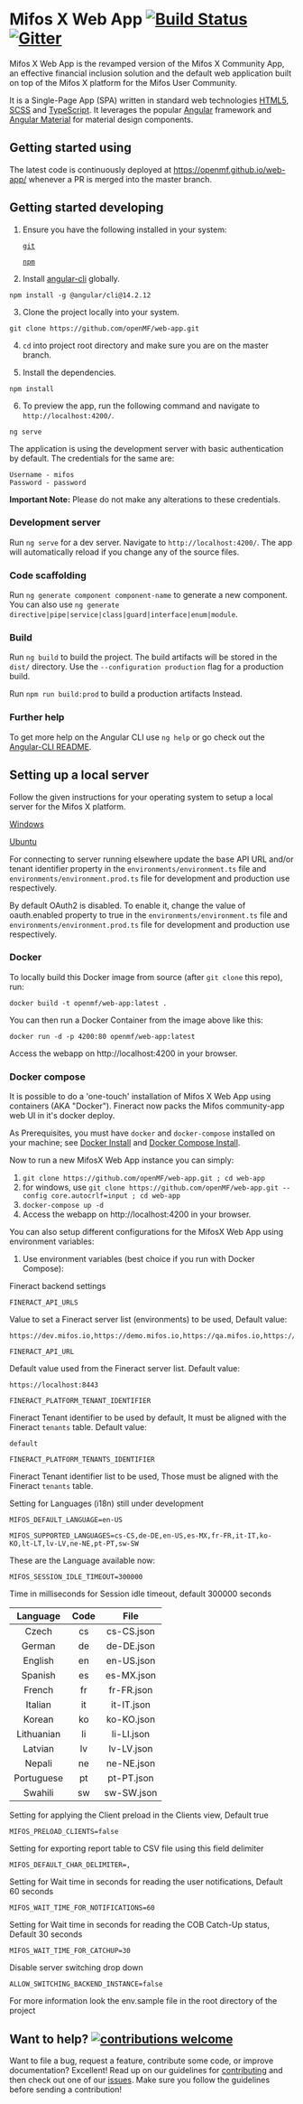 # Mifos X Web App [![Build Status](https://travis-ci.com/openMF/web-app.svg?branch=master)](https://travis-ci.com/openMF/web-app) [![Gitter](https://badges.gitter.im/openMF/web-app.svg)](https://gitter.im/openMF/web-app?utm_source=badge&utm_medium=badge&utm_campaign=pr-badge)

Mifos X Web App is the revamped version of the Mifos X Community App, an effective financial inclusion solution and the default web application built on top of the Mifos X platform for the Mifos User Community.

It is a Single-Page App (SPA) written in standard web technologies [HTML5](http://whatwg.org/html), [SCSS](http://sass-lang.com) and [TypeScript](http://www.typescriptlang.org). It leverages the popular [Angular](https://angular.io/) framework and [Angular Material](https://material.angular.io/) for material design components.


## Getting started using

The latest code is continuously deployed at https://openmf.github.io/web-app/ whenever a PR is merged into the master branch.


## Getting started developing

1. Ensure you have the following installed in your system:

    [`git`](https://git-scm.com/downloads)

    [`npm`](https://nodejs.org/en/download/)

2. Install [angular-cli](https://github.com/angular/angular-cli) globally.
```
npm install -g @angular/cli@14.2.12
```

3. Clone the project locally into your system.
```
git clone https://github.com/openMF/web-app.git
```

4. `cd` into project root directory and make sure you are on the master branch.

5. Install the dependencies.
```
npm install
```

6. To preview the app, run the following command and navigate to `http://localhost:4200/`.
```
ng serve
```

The application is using the development server with basic authentication by default. The credentials for the same are:
 
    Username - mifos
    Password - password

**Important Note:** Please do not make any alterations to these credentials.

### Development server

Run `ng serve` for a dev server. Navigate to `http://localhost:4200/`. The app will automatically reload if you change any of the source files.

### Code scaffolding

Run `ng generate component component-name` to generate a new component. You can also use
`ng generate directive|pipe|service|class|guard|interface|enum|module`.

### Build

Run `ng build` to build the project. The build artifacts will be stored in the `dist/` directory. Use the `--configuration production` flag for a production build.

Run `npm run build:prod` to build a production artifacts Instead.

### Further help

To get more help on the Angular CLI use `ng help` or go check out the
[Angular-CLI README](https://github.com/angular/angular-cli).


## Setting up a local server

Follow the given instructions for your operating system to setup a local server for the Mifos X platform.

[Windows](https://cwiki.apache.org/confluence/display/FINERACT/Fineract-platform+Installation+on+Windows)

[Ubuntu](https://cwiki.apache.org/confluence/display/FINERACT/Fineract+Installation+on+Ubuntu+Server)

For connecting to server running elsewhere update the base API URL and/or tenant identifier property in the `environments/environment.ts` file and `environments/environment.prod.ts` file for development and production use respectively.

By default OAuth2 is disabled. To enable it, change the value of oauth.enabled property to true in the `environments/environment.ts` file and `environments/environment.prod.ts` file for development and production use respectively.

### Docker


To locally build this Docker image from source (after `git clone` this repo), run:
```
docker build -t openmf/web-app:latest .
```
You can then run a Docker Container from the image above like this:
```
docker run -d -p 4200:80 openmf/web-app:latest
```

Access the webapp on http://localhost:4200 in your browser.

### Docker compose
It is possible to do a 'one-touch' installation of Mifos X Web App using containers (AKA "Docker").
Fineract now packs the Mifos community-app web UI in it's docker deploy.

As Prerequisites, you must have `docker` and `docker-compose` installed on your machine; see
[Docker Install](https://docs.docker.com/install/) and
[Docker Compose Install](https://docs.docker.com/compose/install/).

Now to run a new MifosX Web App instance you can simply:

1. `git clone https://github.com/openMF/web-app.git ; cd web-app`
1. for windows, use `git clone https://github.com/openMF/web-app.git --config core.autocrlf=input ; cd web-app`
1. `docker-compose up -d`
1. Access the webapp on http://localhost:4200 in your browser.

You can also setup different configurations for the MifosX Web App using environment variables:

1. Use environment variables (best choice if you run with Docker Compose):

Fineract backend settings
```
FINERACT_API_URLS
```
Value to set a Fineract server list (environments) to be used, Default value:
```
https://dev.mifos.io,https://demo.mifos.io,https://qa.mifos.io,https://staging.mifos.io,https://mobile.mifos.io,https://demo.fineract.dev,https://localhost:8443
```

```
FINERACT_API_URL
```
Default value used from the Fineract server list. Default value:
```
https://localhost:8443
```

```
FINERACT_PLATFORM_TENANT_IDENTIFIER
```
Fineract Tenant identifier to be used by default, It must be aligned with the Fineract `tenants` table. Default value:
```
default
```

```
FINERACT_PLATFORM_TENANTS_IDENTIFIER
```
Fineract Tenant identifier list to be used, Those must be aligned with the Fineract `tenants` table. 


Setting for Languages (i18n) still under development
```
MIFOS_DEFAULT_LANGUAGE=en-US
```
```
MIFOS_SUPPORTED_LANGUAGES=cs-CS,de-DE,en-US,es-MX,fr-FR,it-IT,ko-KO,lt-LT,lv-LV,ne-NE,pt-PT,sw-SW
```
These are the Language available now:

```
MIFOS_SESSION_IDLE_TIMEOUT=300000
```
Time in milliseconds for Session idle timeout, default 300000 seconds


|  Language  | Code |    File    |
|:----------:|:----:|:----------:|
| Czech      |  cs  | cs-CS.json |
| German     |  de  | de-DE.json |
| English    |  en  | en-US.json |
| Spanish    |  es  | es-MX.json |
| French     |  fr  | fr-FR.json |
| Italian    |  it  | it-IT.json |
| Korean     |  ko  | ko-KO.json |
| Lithuanian |  li  | li-LI.json |
| Latvian    |  lv  | lv-LV.json |
| Nepali     |  ne  | ne-NE.json |
| Portuguese |  pt  | pt-PT.json |
| Swahili    |  sw  | sw-SW.json |


Setting for applying the Client preload in the Clients view, Default true
```
MIFOS_PRELOAD_CLIENTS=false
```


Setting for exporting report table to CSV file using this field delimiter
```
MIFOS_DEFAULT_CHAR_DELIMITER=,
```


Setting for Wait time in seconds for reading the user notifications, Default 60 seconds
```
MIFOS_WAIT_TIME_FOR_NOTIFICATIONS=60
```

Setting for Wait time in seconds for reading the COB Catch-Up status, Default 30 seconds
```
MIFOS_WAIT_TIME_FOR_CATCHUP=30
```

Disable server switching drop down
```
ALLOW_SWITCHING_BACKEND_INSTANCE=false
```

For more information look the env.sample file in the root directory of the project

## Want to help? [![contributions welcome](https://img.shields.io/badge/contributions-welcome-brightgreen.svg?style=flat)](https://github.com/openMF/web-app/issues)

Want to file a bug, request a feature, contribute some code, or improve documentation? Excellent! Read up on our guidelines for [contributing](.github/CONTRIBUTING.md) and then check out one of our [issues](https://github.com/openMF/web-app/issues). Make sure you follow the guidelines before sending a contribution!
